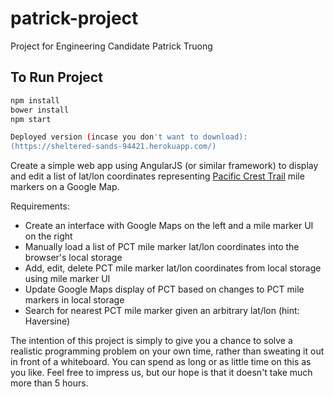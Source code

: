 # patrick-project

Project for Engineering Candidate Patrick Truong

## To Run Project

```sh
npm install
bower install
npm start

Deployed version (incase you don't want to download):
(https://sheltered-sands-94421.herokuapp.com/)

```

Create a simple web app using AngularJS (or similar framework) to display and edit a list of lat/lon coordinates representing [Pacific Crest Trail](http://en.wikipedia.org/wiki/Pacific_Crest_Trail) mile markers on a Google Map.

Requirements:

* Create an interface with Google Maps on the left and a mile marker UI on the right
* Manually load a list of PCT mile marker lat/lon coordinates into the browser's local storage
* Add, edit, delete PCT mile marker lat/lon coordinates from local storage using mile marker UI
* Update Google Maps display of PCT based on changes to PCT mile markers in local storage
* Search for nearest PCT mile marker given an arbitrary lat/lon (hint: Haversine)

The intention of this project is simply to give you a chance to solve a realistic programming problem on your own time, rather than sweating it out in front of a whiteboard. You can spend as long or as little time on this as you like. Feel free to impress us, but our hope is that it doesn't take much more than 5 hours.
